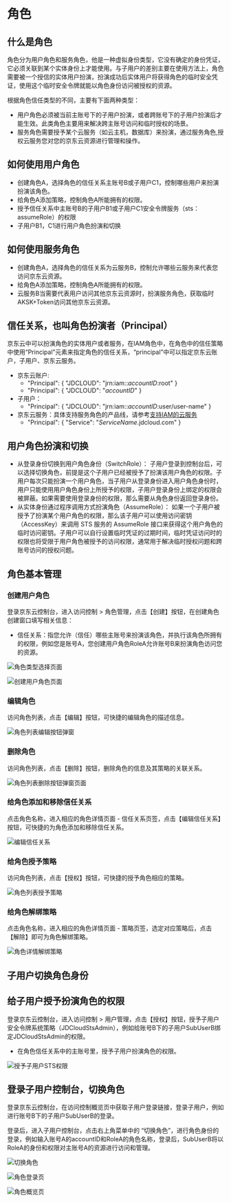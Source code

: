 # 角色
## 什么是角色
角色分为用户角色和服务角色，他是一种虚拟身份类型，它没有确定的身份凭证，它必须关联到某个实体身份上才能使用。与子用户的差别主要在使用方法上，角色需要被一个授信的实体用户扮演，扮演成功后实体用户将获得角色的临时安全凭证，使用这个临时安全令牌就能以角色身份访问被授权的资源。

根据角色信任类型的不同，主要有下面两种类型：

- 用户角色必须被当前主账号下的子用户扮演，或者跨账号下的子用户扮演后才能生效。此类角色主要用来解决跨主账号访问和临时授权的场景。
- 服务角色需要授予某个云服务（如云主机，数据库）来扮演，通过服务角色,授权云服务您对您的京东云资源进行管理和操作。

## 如何使用用户角色
- 创建角色A，选择角色的信任关系主账号B或子用户C1，控制哪些用户来扮演扮演该角色。
- 给角色A添加策略，控制角色A所能拥有的权限。
- 授予信任关系中主账号B的子用户B1或子用户C1安全令牌服务（sts：assumeRole）的权限
- 子用户B1，C1进行用户角色扮演和切换

## 如何使用服务角色
- 创建角色A，选择角色的信任关系为云服务B，控制允许哪些云服务来代表您访问京东云资源。
- 给角色A添加策略，控制角色A所能拥有的权限。
- 云服务B当需要代表用户访问其他京东云资源时，扮演服务角色，获取临时AKSK+Token访问其他京东云资源。

## 信任关系，也叫角色扮演者（Principal）
京东云中可以扮演角色的实体用户或者服务，在IAM角色中，在角色中的信任策略中使用“Principal”元素来指定角色的信任关系，“principal”中可以指定京东云账户，子用户、京东云服务。

- 京东云账户:
  - "Principal": { "JDCLOUD": "jrn:iam::*accountID*:root" }
  - "Principal": { "JDCLOUD": "*accountID*" }
- 子用户：
  - "Principal": { "JDCLOUD": "jrn:iam::*accountID*:user/user-name" }
- 京东云服务：具体支持服务角色的产品线，请参考[支持IAM的云服务](https://docs.jdcloud.com/cn/iam/support-services)
  - "Principal": { "Service": "*ServiceName*.jdcloud.com" }

## 用户角色扮演和切换
- 从登录身份切换到用户角色身份（SwitchRole）：
  子用户登录到控制台后，可以选择切换角色，前提是这个子用户已经被授予了扮演该用户角色的权限。子用户每次只能扮演一个用户角色，当子用户从登录身份进入用户角色身份时，用户只能使用用户角色身份上所授予的权限，子用户登录身份上绑定的权限会被屏蔽。如果需要使用登录身份的权限，那么需要从角色身份返回登录身份。
- 从实体身份通过程序调用方式扮演角色（AssumeRole）：
  如果一个子用户被授予了扮演某个用户角色的权限，那么该子用户可以使用访问密钥（AccessKey）来调用 STS 服务的 AssumeRole 接口来获得这个用户角色的临时访问密钥。子用户可以自行设置临时凭证的过期时间，临时凭证访问时的权限也将受限于用户角色被授予的访问权限，通常用于解决临时授权问题和跨账号访问的授权问题。

## 角色基本管理
### 创建用户角色

登录京东云控制台，进入访问控制 > 角色管理，点击【创建】按钮，在创建角色创建窗口填写相关信息：
 
  - 信任关系：指您允许（信任）哪些主账号来扮演该角色，并执行该角色所拥有的权限，例如您是账号A，您创建用户角色RoleA允许账号B来扮演角色访问您的资源。

![角色类型选择页面](../../../../image/IAM/RoleManagement/角色类型选择页面.jpg)

![创建用户角色页面](../../../../image/IAM/RoleManagement/创建用户角色页面.png)


### 编辑角色

访问角色列表，点击【编辑】按钮，可快捷的编辑角色的描述信息。

![角色列表编辑按钮弹窗](../../../../image/IAM/RoleManagement/角色编辑.jpg)


### 删除角色

访问角色列表，点击【删除】按钮，删除角色的信息及其策略的关联关系。

![角色列表删除按钮弹窗页面](../../../../image/IAM/RoleManagement/角色删除.jpg)


### 给角色添加和移除信任关系

点击角色名称，进入相应的角色详情页面 - 信任关系页签，点击【编辑信任关系】按钮，可快捷的为角色添加和移除信任关系。

![编辑信任关系](../../../../image/IAM/RoleManagement/编辑信任关系.jpg)


### 给角色授予策略

访问角色列表，点击【授权】按钮，可快捷的授予角色相应的策略。

![角色列表授予策略](../../../../image/IAM/RoleManagement/角色授予策略.jpg)


### 给角色解绑策略

点击角色名称，进入相应的角色详情页面 - 策略页签，选定对应策略后，点击【解除】即可为角色解绑策略。

![角色详情解绑策略](../../../../image/IAM/RoleManagement/角色移除策略.jpg)

## 子用户切换角色身份

## 给子用户授予扮演角色的权限

登录京东云控制台，进入访问控制 > 用户管理，点击【授权】按钮，授予子用户安全令牌系统策略（JDCloudStsAdmin），例如给账号B下的子用户SubUserB绑定JDCloudStsAdmin的权限。
 
  - 在角色信任关系中的主账号里，授予子用户扮演角色的权限。

![授予子用户STS权限](../../../../image/IAM/RoleManagement/授予子用户STS权限.jpg)


## 登录子用户控制台，切换角色

登录京东云控制台，在访问控制概览页中获取子用户登录链接，登录子用户，例如进行账号B下的子用户SubUserB的登录。
 
登录后，进入子用户控制台，点击右上角菜单中的 “切换角色”，进行角色身份的登录，例如输入账号A的accountID和RoleA的角色名称，登录后，SubUserB将以RoleA的身份和权限对主账号A的资源进行访问和管理。

![切换角色](../../../../image/IAM/RoleManagement/切换角色.jpg)

![角色登录页](../../../../image/IAM/RoleManagement/角色登录页.jpg)

![角色概览页](../../../../image/IAM/RoleManagement/角色概览页.jpg)
